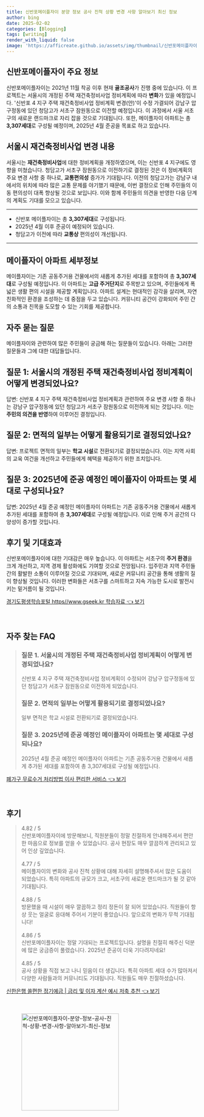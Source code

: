 ```yaml
---
title: 신반포메이플자이 분양 정보 공사 진척 상황 변경 사항 알아보기 최신 정보
author: bing
date: 2025-02-02
categories: [Blogging]
tags: [writing]
render_with_liquid: false
image: 'https://afficreate.github.io/assets/img/thumbnail/신반포메이플자이-분양-정보-공사-진척-상황-변경-사항-알아보기-최신-정보.webp'
---
```



<h2 id='신반포메이플자이_주요_정보'>신반포메이플자이 주요 정보</h2>

<p>신반포메이플자이는 2021년 11월 착공 이후 현재 <b>골조공사</b>가 진행 중에 있습니다. 이 프로젝트는 서울시의 개정된 주택 재건축정비사업 정비계획에 따라 <b>변화</b>가 있을 예정입니다. '신반포 4 지구 주택 재건축정비사업 정비계획 변경(안)'이 수정 가결되어 강남구 압구정동에 있던 청담고가 서초구 잠원동으로 이전할 예정입니다. 이 과정에서 서울 서초구의 새로운 랜드마크로 자리 잡을 것으로 기대됩니다. 또한, 메이플자이 아파트는 총 <b>3,307세대</b>로 구성될 예정이며, 2025년 4월 준공을 목표로 하고 있습니다.</p>

<h2 id='서울시_재건축정비사업_변경_내용'>서울시 재건축정비사업 변경 내용</h2>

<p>서울시는 <b>재건축정비사업</b>에 대한 정비계획을 개정하였으며, 이는 신반포 4 지구에도 영향을 미쳤습니다. 청담고가 서초구 잠원동으로 이전하기로 결정된 것은 이 정비계획의 주요 변경 사항 중 하나로, <b>교통편의성</b> 증가가 기대됩니다. 이전의 청담고가는 강남구 내에서의 위치에 따라 많은 교통 문제를 야기했기 때문에, 이번 결정으로 인해 주민들의 이동 편의성이 대폭 향상될 것으로 보입니다. 이와 함께 주민들의 의견을 반영한 다음 단계의 계획도 기대를 모으고 있습니다.</p>

<hr />

<ul>
    <li>신반포 메이플자이는 총 <b>3,307세대</b>로 구성됩니다.</li>
    <li>2025년 4월 이후 준공이 예정되어 있습니다.</li>
    <li>청담고가 이전에 따라 <b>교통상</b> 편의성이 개선됩니다.</li>
</ul>

<hr />

<h2 id='메이플자이_아파트_세부정보'>메이플자이 아파트 세부정보</h2>

<p>메이플자이는 기존 공동주거용 건물에서의 새롭게 추가된 세대를 포함하여 총 <b>3,307세대</b>로 구성될 예정입니다. 이 아파트는 <b>고급 주거단지</b>로 주목받고 있으며, 주민들에게 폭넓은 생활 편의 시설을 제공할 계획입니다. 아파트 설계는 현대적인 감각을 살리며, 자연친화적인 환경을 조성하는 데 중점을 두고 있습니다. 커뮤니티 공간이 강화되어 주민 간의 소통과 친목을 도모할 수 있는 기회를 제공합니다.</p>

<h2 id='본문_자주_묻는_질문'>자주 묻는 질문</h2>

<p>메이플자이와 관련하여 많은 주민들이 궁금해 하는 질문들이 있습니다. 아래는 그러한 질문들과 그에 대한 대답들입니다.</p>

<h2 id='질문_1'>질문 1: 서울시의 개정된 주택 재건축정비사업 정비계획이 어떻게 변경되었나요?</h2>

<p>답변: 신반포 4 지구 주택 재건축정비사업 정비계획과 관련하여 주요 변경 사항 중 하나는 강남구 압구정동에 있던 청담고가 서초구 잠원동으로 이전하게 되는 것입니다. 이는 <b>주민의 의견을 반영</b>하여 이루어진 결정입니다.</p>

<h2 id='질문_2'>질문 2: 면적의 일부는 어떻게 활용되기로 결정되었나요?</h2>

<p>답변: 프로젝트 면적의 일부는 <b>학교 시설</b>로 전환되기로 결정되었습니다. 이는 지역 사회의 교육 여건을 개선하고 주민들에게 혜택을 제공하기 위한 조치입니다.</p>

<h2 id='질문_3'>질문 3: 2025년에 준공 예정인 메이플자이 아파트는 몇 세대로 구성되나요?</h2>

<p>답변: 2025년 4월 준공 예정인 메이플자이 아파트는 기존 공동주거용 건물에서 새롭게 추가된 세대를 포함하여 총 <b>3,307세대</b>로 구성될 예정입니다. 이로 인해 주거 공간의 다양성이 증가할 것입니다.</p>

<h2 id='후기_및_기대효과'>후기 및 기대효과</h2>

<p>신반포메이플자이에 대한 기대감은 매우 높습니다. 이 아파트는 서초구의 <b>주거 환경</b>을 크게 개선하고, 지역 경제 활성화에도 기여할 것으로 전망됩니다. 입주민과 지역 주민들 간의 활발한 소통이 이루어질 것으로 기대되며, 새로운 커뮤니티 공간을 통해 생활의 질이 향상될 것입니다. 이러한 변화들은 서초구를 스마트하고 지속 가능한 도시로 발전시키는 밑거름이 될 것입니다.</p>


<p><a class="click-button" title="경기도평생학습포털 https//www.gseek.kr 학습자료" href="https://afficreate.github.io/posts/%EA%B2%BD%EA%B8%B0%EB%8F%84%ED%8F%89%EC%83%9D%ED%95%99%EC%8A%B5%ED%8F%AC%ED%84%B8-httpswww.gseek.kr-%ED%95%99%EC%8A%B5%EC%9E%90%EB%A3%8C/" rel="dofollow">경기도평생학습포털 https//www.gseek.kr 학습자료 👈 보기</a></p><br>
<h2 id='자주_찾는_FAQ'>자주 찾는 FAQ</h2>
<div itemscope="" itemtype="https://schema.org/FAQPage"> 
<blockquote> 
<div itemscope="" itemprop="mainEntity" itemtype="https://schema.org/Question"> 
<h3 itemprop="name">질문 1. 서울시의 개정된 주택 재건축정비사업 정비계획이 어떻게 변경되었나요?</h3> 
<div itemscope="" itemprop="acceptedAnswer" itemtype="https://schema.org/Answer"> 
<span itemprop="text"> 
<p> 신반포 4 지구 주택 재건축정비사업 정비계획이 수정되어 강남구 압구정동에 있던 청담고가 서초구 잠원동으로 이전하게 되었습니다. </p> 
</span> 
</div> 
</div> 

<div itemscope="" itemprop="mainEntity" itemtype="https://schema.org/Question"> 
<h3 itemprop="name">질문 2. 면적의 일부는 어떻게 활용되기로 결정되었나요?</h3> 
<div itemscope="" itemprop="acceptedAnswer" itemtype="https://schema.org/Answer"> 
<span itemprop="text"> 
<p>일부 면적은 학교 시설로 전환되기로 결정되었습니다.</p> 
</span> 
</div> 
</div> 

<div itemscope="" itemprop="mainEntity" itemtype="https://schema.org/Question"> 
<h3 itemprop="name">질문 3. 2025년에 준공 예정인 메이플자이 아파트는 몇 세대로 구성되나요?</h3> 
<div itemscope="" itemprop="acceptedAnswer" itemtype="https://schema.org/Answer"> 
<span itemprop="text"> 
<p>2025년 4월 준공 예정인 메이플자이 아파트는 기존 공동주거용 건물에서 새롭게 추가된 세대를 포함하여 총 3,307세대로 구성될 예정입니다.</p> 
</span> 
</div> 
</div> 
</blockquote> 
</div>
<p><a class="click-button" title="폐가구 무료수거 처리방법 이사 편리한 서비스" href="https://afficreate.github.io/posts/%ED%8F%90%EA%B0%80%EA%B5%AC-%EB%AC%B4%EB%A3%8C%EC%88%98%EA%B1%B0-%EC%B2%98%EB%A6%AC%EB%B0%A9%EB%B2%95-%EC%9D%B4%EC%82%AC-%ED%8E%B8%EB%A6%AC%ED%95%9C-%EC%84%9C%EB%B9%84%EC%8A%A4/" rel="dofollow">폐가구 무료수거 처리방법 이사 편리한 서비스 👈 보기</a></p><br>
<h2 id='후기'>후기</h2>
<div itemscope itemtype="https://schema.org/Product">
  <blockquote>
  <div itemprop="review" itemscope itemtype="https://schema.org/Review">
      <div itemprop="reviewRating" itemscope itemtype="https://schema.org/Rating"> <span itemprop="ratingValue">4.82</span> / <span itemprop="bestRating">5</span> </div>
      <span itemprop="reviewBody">신반포메이플자이에 방문해보니, 직원분들이 정말 친절하게 안내해주셔서 편안한 마음으로 정보를 얻을 수 있었습니다. 공사 현장도 매우 깔끔하게 관리되고 있어 인상 깊었습니다.</span>
  </div>
  <br>
  <div itemprop="review" itemscope itemtype="https://schema.org/Review">
      <div itemprop="reviewRating" itemscope itemtype="https://schema.org/Rating"> <span itemprop="ratingValue">4.77</span> / <span itemprop="bestRating">5</span> </div>
      <span itemprop="reviewBody">메이플자이의 변화와 공사 진척 상황에 대해 자세히 설명해주셔서 많은 도움이 되었습니다. 특히 아파트의 규모가 크고, 서초구의 새로운 랜드마크가 될 것 같아 기대됩니다.</span>
  </div>
  <br>
  <div itemprop="review" itemscope itemtype="https://schema.org/Review">
      <div itemprop="reviewRating" itemscope itemtype="https://schema.org/Rating"> <span itemprop="ratingValue">4.88</span> / <span itemprop="bestRating">5</span> </div>
      <span itemprop="reviewBody">방문했을 때 시설이 매우 깔끔하고 정리 정돈이 잘 되어 있었습니다. 직원들이 항상 웃는 얼굴로 응대해 주어서 기분이 좋았습니다. 앞으로의 변화가 무척 기대됩니다!</span>
  </div>
  <br>
  <div itemprop="review" itemscope itemtype="https://schema.org/Review">
      <div itemprop="reviewRating" itemscope itemtype="https://schema.org/Rating"> <span itemprop="ratingValue">4.86</span> / <span itemprop="bestRating">5</span> </div>
      <span itemprop="reviewBody">신반포메이플자이는 정말 기대되는 프로젝트입니다. 설명을 친절히 해주신 덕분에 많은 궁금증이 풀렸습니다. 2025년 준공이 더욱 기다려지네요!</span>
  </div>
  <br>
  <div itemprop="review" itemscope itemtype="https://schema.org/Review">
      <div itemprop="reviewRating" itemscope itemtype="https://schema.org/Rating"> <span itemprop="ratingValue">4.85</span> / <span itemprop="bestRating">5</span> </div>
      <span itemprop="reviewBody">공사 상황을 직접 보고 나니 믿음이 더 생깁니다. 특히 아파트 세대 수가 많아져서 다양한 사람들과의 커뮤니티도 기대됩니다. 직원들도 매우 친절하셨습니다.</span>
  </div>
  </blockquote>
</div>
<p><a class="click-button" title="신한은행 쏠편한 정기예금 | 금리 및 이자 계산 예시 저축 추천" href="https://afficreate.github.io/posts/%EC%8B%A0%ED%95%9C%EC%9D%80%ED%96%89-%EC%8F%A0%ED%8E%B8%ED%95%9C-%EC%A0%95%EA%B8%B0%EC%98%88%EA%B8%88-%EA%B8%88%EB%A6%AC-%EB%B0%8F-%EC%9D%B4%EC%9E%90-%EA%B3%84%EC%82%B0-%EC%98%88%EC%8B%9C-%EC%A0%80%EC%B6%95-%EC%B6%94%EC%B2%9C/" rel="dofollow">신한은행 쏠편한 정기예금 | 금리 및 이자 계산 예시 저축 추천 👈 보기</a></p><br>
<figure class="image"><img src="https://afficreate.github.io/assets/img/thumbnail/신반포메이플자이-분양-정보-공사-진척-상황-변경-사항-알아보기-최신-정보.webp" alt="신반포메이플자이-분양-정보-공사-진척-상황-변경-사항-알아보기-최신-정보" width="256" height="256"></figure>